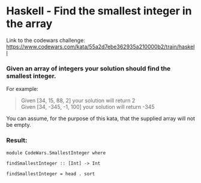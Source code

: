 # Haskell - Find the smallest integer in the array

Link to the codewars challenge: https://www.codewars.com/kata/55a2d7ebe362935a210000b2/train/haskell

### Given an array of integers your solution should find the smallest integer.

For example:

> Given [34, 15, 88, 2] your solution will return 2 <br>
> Given [34, -345, -1, 100] your solution will return -345

You can assume, for the purpose of this kata, that the supplied array will not be empty.

### Result:

```
module CodeWars.SmallestInteger where

findSmallestInteger :: [Int] -> Int

findSmallestInteger = head . sort
```